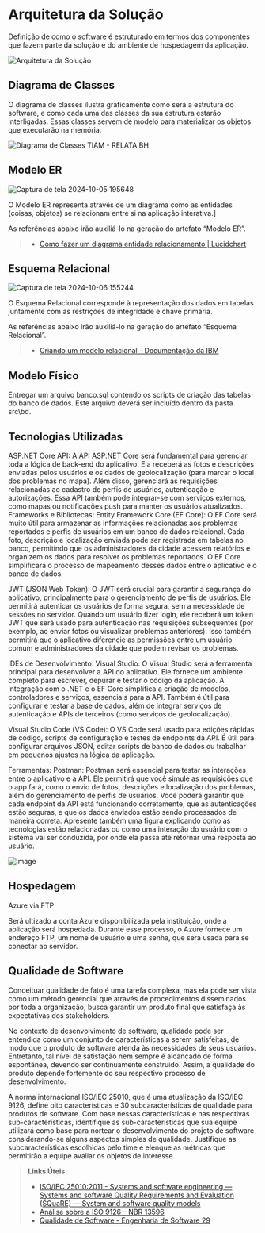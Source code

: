 # Arquitetura da Solução


Definição de como o software é estruturado em termos dos componentes que fazem parte da solução e do ambiente de hospedagem da aplicação.

![Arquitetura da Solução](img/02-mob-arch.png)

## Diagrama de Classes

O diagrama de classes ilustra graficamente como será a estrutura do software, e como cada uma das classes da sua estrutura estarão interligadas. Essas classes servem de modelo para materializar os objetos que executarão na memória.

![Diagrama de Classes TIAM - RELATA BH](https://github.com/user-attachments/assets/7e16bc97-b19e-4f79-8834-705caa4147ca)


## Modelo ER

![Captura de tela 2024-10-05 195648](https://github.com/user-attachments/assets/387bf077-262e-4fa3-a8b4-83519d3d559d)


O Modelo ER representa através de um diagrama como as entidades (coisas, objetos) se relacionam entre si na aplicação interativa.]

As referências abaixo irão auxiliá-lo na geração do artefato “Modelo ER”.

> - [Como fazer um diagrama entidade relacionamento | Lucidchart](https://www.lucidchart.com/pages/pt/como-fazer-um-diagrama-entidade-relacionamento)

## Esquema Relacional

![Captura de tela 2024-10-06 155244](https://github.com/user-attachments/assets/9b47c1ba-8e6e-42b1-bf3d-387122454e32)


O Esquema Relacional corresponde à representação dos dados em tabelas juntamente com as restrições de integridade e chave primária.
 
As referências abaixo irão auxiliá-lo na geração do artefato “Esquema Relacional”.

> - [Criando um modelo relacional - Documentação da IBM](https://www.ibm.com/docs/pt-br/cognos-analytics/10.2.2?topic=designer-creating-relational-model)

## Modelo Físico

Entregar um arquivo banco.sql contendo os scripts de criação das tabelas do banco de dados. Este arquivo deverá ser incluído dentro da pasta src\bd.

## Tecnologias Utilizadas

ASP.NET Core API:
A API ASP.NET Core será fundamental para gerenciar toda a lógica de back-end do aplicativo. Ela receberá as fotos e descrições enviadas pelos usuários e os dados de geolocalização (para marcar o local dos problemas no mapa). Além disso, gerenciará as requisições relacionadas ao cadastro de perfis de usuários, autenticação e autorizações. Essa API também pode integrar-se com serviços externos, como mapas ou notificações push para manter os usuários atualizados.
Frameworks e Bibliotecas:
Entity Framework Core (EF Core):
O EF Core será muito útil para armazenar as informações relacionadas aos problemas reportados e perfis de usuários em um banco de dados relacional. Cada foto, descrição e localização enviada pode ser registrada em tabelas no banco, permitindo que os administradores da cidade acessem relatórios e organizem os dados para resolver os problemas reportados. O EF Core simplificará o processo de mapeamento desses dados entre o aplicativo e o banco de dados.

JWT (JSON Web Token):
O JWT será crucial para garantir a segurança do aplicativo, principalmente para o gerenciamento de perfis de usuários. Ele permitirá autenticar os usuários de forma segura, sem a necessidade de sessões no servidor. Quando um usuário fizer login, ele receberá um token JWT que será usado para autenticação nas requisições subsequentes (por exemplo, ao enviar fotos ou visualizar problemas anteriores). Isso também permitirá que o aplicativo diferencie as permissões entre um usuário comum e administradores da cidade que podem revisar os problemas.

IDEs de Desenvolvimento:
Visual Studio:
O Visual Studio será a ferramenta principal para desenvolver a API do aplicativo. Ele fornece um ambiente completo para escrever, depurar e testar o código da aplicação. A integração com o .NET e o EF Core simplifica a criação de modelos, controladores e serviços, essenciais para a API. Também é útil para configurar e testar a base de dados, além de integrar serviços de autenticação e APIs de terceiros (como serviços de geolocalização).

Visual Studio Code (VS Code):
O VS Code será usado para edições rápidas de código, scripts de configuração e testes de endpoints da API. É útil para configurar arquivos JSON, editar scripts de banco de dados ou trabalhar em pequenos ajustes na lógica da aplicação.

Ferramentas:
Postman:
Postman será essencial para testar as interações entre o aplicativo e a API. Ele permitirá que você simule as requisições que o app fará, como o envio de fotos, descrições e localização dos problemas, além do gerenciamento de perfis de usuários. Você poderá garantir que cada endpoint da API está funcionando corretamente, que as autenticações estão seguras, e que os dados enviados estão sendo processados de maneira correta.
Apresente também uma figura explicando como as tecnologias estão relacionadas ou como uma interação do usuário com o sistema vai ser conduzida, por onde ela passa até retornar uma resposta ao usuário.

![image](https://github.com/user-attachments/assets/ce118d5f-535f-452d-9905-56d9815330db)




## Hospedagem

Azure via FTP

Será ultizado a conta Azure disponibilizada pela instituição,  onde a aplicação será hospedada. Durante esse processo, o Azure fornece um endereço FTP, um nome de usuário e uma senha, que será usada para se conectar ao servidor.

## Qualidade de Software

Conceituar qualidade de fato é uma tarefa complexa, mas ela pode ser vista como um método gerencial que através de procedimentos disseminados por toda a organização, busca garantir um produto final que satisfaça às expectativas dos stakeholders.

No contexto de desenvolvimento de software, qualidade pode ser entendida como um conjunto de características a serem satisfeitas, de modo que o produto de software atenda às necessidades de seus usuários. Entretanto, tal nível de satisfação nem sempre é alcançado de forma espontânea, devendo ser continuamente construído. Assim, a qualidade do produto depende fortemente do seu respectivo processo de desenvolvimento.

A norma internacional ISO/IEC 25010, que é uma atualização da ISO/IEC 9126, define oito características e 30 subcaracterísticas de qualidade para produtos de software.
Com base nessas características e nas respectivas sub-características, identifique as sub-características que sua equipe utilizará como base para nortear o desenvolvimento do projeto de software considerando-se alguns aspectos simples de qualidade. Justifique as subcaracterísticas escolhidas pelo time e elenque as métricas que permitirão a equipe avaliar os objetos de interesse.

> **Links Úteis**:
>
> - [ISO/IEC 25010:2011 - Systems and software engineering — Systems and software Quality Requirements and Evaluation (SQuaRE) — System and software quality models](https://www.iso.org/standard/35733.html/)
> - [Análise sobre a ISO 9126 – NBR 13596](https://www.tiespecialistas.com.br/analise-sobre-iso-9126-nbr-13596/)
> - [Qualidade de Software - Engenharia de Software 29](https://www.devmedia.com.br/qualidade-de-software-engenharia-de-software-29/18209/)
